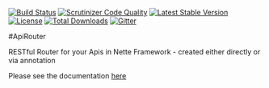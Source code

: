 [![Build Status](https://travis-ci.org/ublaboo/api-router.svg?branch=master)](https://travis-ci.org/ublaboo/api-router)
[![Scrutinizer Code Quality](https://scrutinizer-ci.com/g/ublaboo/api-router/badges/quality-score.png?b=master)](https://scrutinizer-ci.com/g/ublaboo/api-router/?branch=master)
[![Latest Stable Version](https://poser.pugx.org/ublaboo/api-router/v/stable)](https://packagist.org/packages/ublaboo/api-router)
[![License](https://poser.pugx.org/ublaboo/api-router/license)](https://packagist.org/packages/ublaboo/api-router)
[![Total Downloads](https://poser.pugx.org/ublaboo/api-router/downloads)](https://packagist.org/packages/ublaboo/api-router)
[![Gitter](https://img.shields.io/gitter/room/nwjs/nw.js.svg)](https://gitter.im/ublaboo/help)

#ApiRouter

RESTful Router for your Apis in Nette Framework - created either directly or via annotation

Please see the documentation [here](http://ublaboo.paveljanda.com/api-router/)
